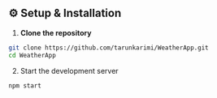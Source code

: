 ## ⚙️ Setup & Installation

1. **Clone the repository**
```bash
git clone https://github.com/tarunkarimi/WeatherApp.git
cd WeatherApp
```

2. Start the development server
``` bash
npm start
   
